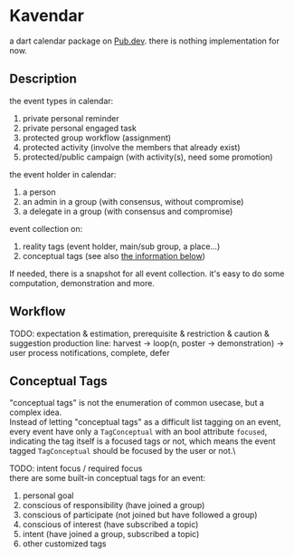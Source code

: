 # Kavendar
a dart calendar package on [Pub.dev](https://pub.dev/packages/kavendar).
there is nothing implementation for now.

## Description
the event types in calendar:
1. private personal reminder
2. private personal engaged task
3. protected group workflow (assignment)
4. protected activity (involve the members that already exist)
5. protected/public campaign (with activity(s), need some promotion)

the event holder in calendar:
1. a person
2. an admin in a group (with consensus, without compromise)
3. a delegate in a group (with consensus and compromise)

event collection on:
1. reality tags (event holder, main/sub group, a place...)
2. conceptual tags (see also [the information below](#Conceptual-Tags))

If needed, there is a snapshot for all event collection. it's easy to do some computation, demonstration and more.

## Workflow
TODO:
expectation & estimation, prerequisite & restriction & caution & suggestion
production line: harvest -> loop(n, poster -> demonstration) -> user
process notifications, complete, defer 

## Conceptual Tags
"conceptual tags" is not the enumeration of common usecase, but a complex idea.\
Instead of letting "conceptual tags" as a difficult list tagging on an event,\
every event have only a `TagConceptual` with an bool attribute `focused`,\
indicating the tag itself is a focused tags or not,
which means the event tagged `TagConceptual` should be focused by the user or not.\

TODO:
intent focus / required focus\
there are some built-in conceptual tags for an event:
1. personal goal
2. conscious of responsibility (have joined a group)
3. conscious of participate (not joined but have followed a group)
4. conscious of interest (have subscribed a topic)
5. intent (have joined a group, subscribed a topic)
6. other customized tags